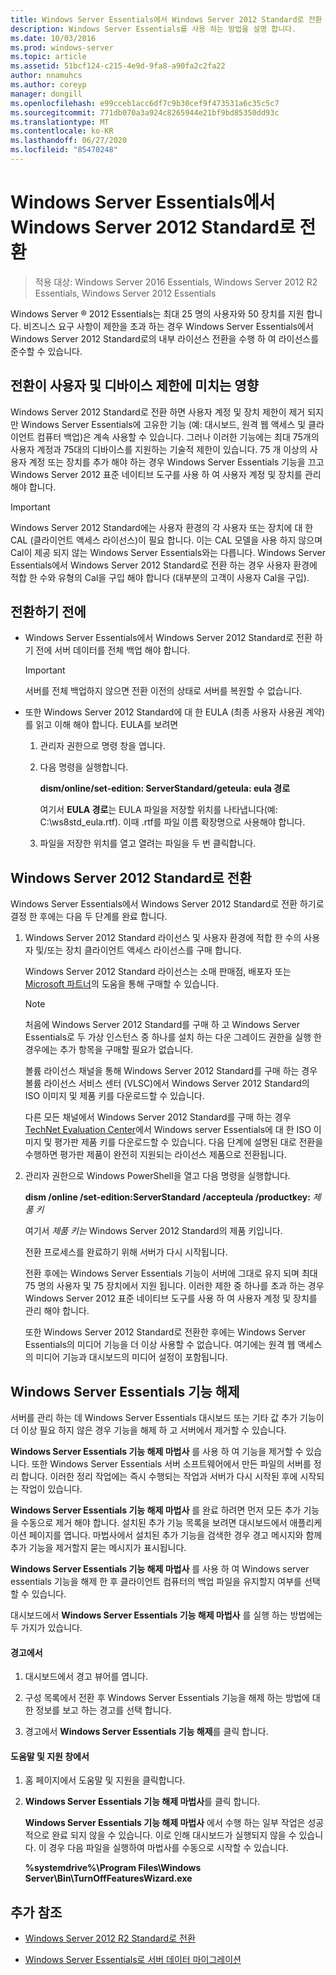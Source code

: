 ```yaml
---
title: Windows Server Essentials에서 Windows Server 2012 Standard로 전환
description: Windows Server Essentials를 사용 하는 방법을 설명 합니다.
ms.date: 10/03/2016
ms.prod: windows-server
ms.topic: article
ms.assetid: 51bcf124-c215-4e9d-9fa8-a90fa2c2fa22
author: nnamuhcs
ms.author: coreyp
manager: dongill
ms.openlocfilehash: e99cceb1acc6df7c9b30cef9f473531a6c35c5c7
ms.sourcegitcommit: 771db070a3a924c8265944e21bf9bd85350dd93c
ms.translationtype: MT
ms.contentlocale: ko-KR
ms.lasthandoff: 06/27/2020
ms.locfileid: "85470248"
---
```

# <a name="transition-from-windows-server-essentials-to-windows-server-2012-standard"></a>Windows Server Essentials에서 Windows Server 2012 Standard로 전환

>적용 대상: Windows Server 2016 Essentials, Windows Server 2012 R2 Essentials, Windows Server 2012 Essentials

 Windows Server &reg; 2012 Essentials는 최대 25 명의 사용자와 50 장치를 지원 합니다. 비즈니스 요구 사항이 제한을 초과 하는 경우 Windows Server Essentials에서 Windows Server 2012 Standard로의 내부 라이선스 전환을 수행 하 여 라이선스를 준수할 수 있습니다.

## <a name="how-the-transition-affects-user-and-device-limits"></a>전환이 사용자 및 디바이스 제한에 미치는 영향
 Windows Server 2012 Standard로 전환 하면 사용자 계정 및 장치 제한이 제거 되지만 Windows Server Essentials에 고유한 기능 (예: 대시보드, 원격 웹 액세스 및 클라이언트 컴퓨터 백업)은 계속 사용할 수 있습니다. 그러나 이러한 기능에는 최대 75개의 사용자 계정과 75대의 디바이스를 지원하는 기술적 제한이 있습니다. 75 개 이상의 사용자 계정 또는 장치를 추가 해야 하는 경우 Windows Server Essentials 기능을 끄고 Windows Server 2012 표준 네이티브 도구를 사용 하 여 사용자 계정 및 장치를 관리 해야 합니다.

> [!IMPORTANT]
>   Windows Server 2012 Standard에는 사용자 환경의 각 사용자 또는 장치에 대 한 CAL (클라이언트 액세스 라이선스)이 필요 합니다. 이는 CAL 모델을 사용 하지 않으며 Cal이 제공 되지 않는 Windows Server Essentials와는 다릅니다.  Windows Server Essentials에서 Windows Server 2012 Standard로 전환 하는 경우 사용자 환경에 적합 한 수와 유형의 Cal을 구입 해야 합니다 (대부분의 고객이 사용자 Cal을 구입).

## <a name="before-the-transition"></a>전환하기 전에

-   Windows Server Essentials에서 Windows Server 2012 Standard로 전환 하기 전에 서버 데이터를 전체 백업 해야 합니다.

    > [!IMPORTANT]
    >  서버를 전체 백업하지 않으면 전환 이전의 상태로 서버를 복원할 수 없습니다.

-   또한 Windows Server 2012 Standard에 대 한 EULA (최종 사용자 사용권 계약)를 읽고 이해 해야 합니다. EULA를 보려면

    1.  관리자 권한으로 명령 창을 엽니다.

    2.  다음 명령을 실행합니다.

         **dism/online/set-edition: ServerStandard/geteula: eula 경로**

         여기서 **EULA 경로**는 EULA 파일을 저장할 위치를 나타냅니다(예: C:\ws8std_eula.rtf).  이때 .rtf를 파일 이름 확장명으로 사용해야 합니다.

    3.  파일을 저장한 위치를 열고 열려는 파일을 두 번 클릭합니다.

## <a name="transition-to--windows-server-2012-standard"></a>Windows Server 2012 Standard로 전환
 Windows Server Essentials에서 Windows Server 2012 Standard로 전환 하기로 결정 한 후에는 다음 두 단계를 완료 합니다.

1. Windows Server 2012 Standard 라이선스 및 사용자 환경에 적합 한 수의 사용자 및/또는 장치 클라이언트 액세스 라이선스를 구매 합니다.

    Windows Server 2012 Standard 라이선스는 소매 판매점, 배포자 또는 [Microsoft 파트너](https://pinpoint.microsoft.com/SelectCulture.aspx)의 도움을 통해 구매할 수 있습니다.

   > [!NOTE]
   >  처음에 Windows Server 2012 Standard를 구매 하 고 Windows Server Essentials로 두 가상 인스턴스 중 하나를 설치 하는 다운 그레이드 권한을 실행 한 경우에는 추가 항목을 구매할 필요가 없습니다.
   >
   >  볼륨 라이선스 채널을 통해 Windows Server 2012 Standard를 구매 하는 경우 볼륨 라이선스 서비스 센터 (VLSC)에서 Windows Server 2012 Standard의 ISO 이미지 및 제품 키를 다운로드할 수 있습니다.
   >
   >  다른 모든 채널에서 Windows Server 2012 Standard를 구매 하는 경우 [TechNet Evaluation Center](https://technet.microsoft.com/evalcenter/jj659306.aspx)에서 Windows server Essentials에 대 한 ISO 이미지 및 평가판 제품 키를 다운로드할 수 있습니다. 다음 단계에 설명된 대로 전환을 수행하면 평가판 제품이 완전히 지원되는 라이선스 제품으로 전환됩니다.

2. 관리자 권한으로 Windows PowerShell을 열고 다음 명령을 실행합니다.

    **dism /online /set-edition:ServerStandard /accepteula /productkey:** *제품 키*

    여기서 *제품 키는* Windows Server 2012 Standard의 제품 키입니다.

    전환 프로세스를 완료하기 위해 서버가 다시 시작됩니다.

   전환 후에는 Windows Server Essentials 기능이 서버에 그대로 유지 되며 최대 75 명의 사용자 및 75 장치에서 지원 됩니다. 이러한 제한 중 하나를 초과 하는 경우 Windows Server 2012 표준 네이티브 도구를 사용 하 여 사용자 계정 및 장치를 관리 해야 합니다.

   또한 Windows Server 2012 Standard로 전환한 후에는 Windows Server Essentials의 미디어 기능을 더 이상 사용할 수 없습니다. 여기에는 원격 웹 액세스의 미디어 기능과 대시보드의 미디어 설정이 포함됩니다.

## <a name="turn-off--windows-server-essentials-features"></a>Windows Server Essentials 기능 해제
 서버를 관리 하는 데 Windows Server Essentials 대시보드 또는 기타 값 추가 기능이 더 이상 필요 하지 않은 경우 기능을 해제 하 고 서버에서 제거할 수 있습니다.

 **Windows Server Essentials 기능 해제 마법사** 를 사용 하 여 기능을 제거할 수 있습니다. 또한 Windows Server Essentials 서버 소프트웨어에서 만든 파일의 서버를 정리 합니다.  이러한 정리 작업에는 즉시 수행되는 작업과 서버가 다시 시작된 후에 시작되는 작업이 있습니다.

 **Windows Server Essentials 기능 해제 마법사** 를 완료 하려면 먼저 모든 추가 기능을 수동으로 제거 해야 합니다. 설치된 추가 기능 목록을 보려면 대시보드에서 애플리케이션 페이지를 엽니다. 마법사에서 설치된 추가 기능을 검색한 경우 경고 메시지와 함께 추가 기능을 제거할지 묻는 메시지가 표시됩니다.

 **Windows Server Essentials 기능 해제 마법사** 를 사용 하 여 Windows server essentials 기능을 해제 한 후 클라이언트 컴퓨터의 백업 파일을 유지할지 여부를 선택할 수 있습니다.

 대시보드에서 **Windows Server Essentials 기능 해제 마법사** 를 실행 하는 방법에는 두 가지가 있습니다.

#### <a name="from-the-alert"></a>경고에서

1.  대시보드에서 경고 뷰어를 엽니다.

2.  구성 목록에서 전환 후 Windows Server Essentials 기능을 해제 하는 방법에 대 한 정보를 보고 하는 경고를 선택 합니다.

3.  경고에서 **Windows Server Essentials 기능 해제**를 클릭 합니다.

#### <a name="from-the-get-help-and-support-pane"></a>도움말 및 지원 창에서

1. 홈 페이지에서 도움말 및 지원을 클릭합니다.

2. **Windows Server Essentials 기능 해제 마법사**를 클릭 합니다.

   **Windows Server Essentials 기능 해제 마법사** 에서 수행 하는 일부 작업은 성공적으로 완료 되지 않을 수 있습니다. 이로 인해 대시보드가 실행되지 않을 수 있습니다. 이 경우 다음 파일을 실행하여 마법사를 수동으로 시작할 수 있습니다.

   **%systemdrive%\Program Files\Windows Server\Bin\TurnOffFeaturesWizard.exe**

## <a name="additional-references"></a>추가 참조


-   [Windows Server 2012 R2 Standard로 전환](Transition-from-Windows-Server-2012-R2-Essentials-to-Windows-Server-2012-R2-Standard.md)

-   [Windows Server Essentials로 서버 데이터 마이그레이션](Migrate-Server-Data-to-Windows-Server-Essentials.md)

